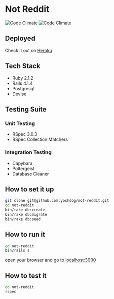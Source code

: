 # Not Reddit
[![Code Climate](https://codeclimate.com/github/yoshdog/not-reddit/badges/gpa.svg)](https://codeclimate.com/github/yoshdog/not-reddit)
[![Code Climate](https://codeclimate.com/github/yoshdog/not-reddit/badges/gpa.svg)](https://codeclimate.com/github/yoshdog/not-reddit)

## Deployed
Check it out on [Heroku](http://not-reddit.herokuapp.com/)

## Tech Stack
* Ruby 2.1.2
* Rails 4.1.4
* Postgresql
* Devise

## Testing Suite
### Unit Testing
* RSpec 3.0.3
* RSpec Collection Matchers

### Integration Testing
* Capybara
* Poltergeist
* Database Cleaner

How to set it up
----
```sh
git clone git@github.com:yoshdog/not-reddit.git
cd not-reddit
bin/rake db:create
bin/rake db:migrate
bin/rake db:seed
```

How to run it
----
```sh
cd not-reddit
bin/rails s
```

open your browser and go to [localhost:3000](http://localhost:3000)

How to test it
----
```sh
cd not-reddit
rspec
```
